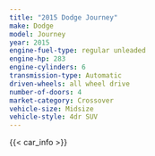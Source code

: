 ```yaml
---
title: "2015 Dodge Journey"
make: Dodge
model: Journey
year: 2015
engine-fuel-type: regular unleaded
engine-hp: 283
engine-cylinders: 6
transmission-type: Automatic
driven-wheels: all wheel drive
number-of-doors: 4
market-category: Crossover
vehicle-size: Midsize
vehicle-style: 4dr SUV
---
```


{{< car_info >}}
